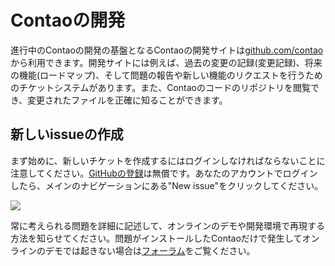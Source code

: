 # Contaoの開発

進行中のContaoの開発の基盤となるContaoの開発サイトは[github.com/contao][1]から利用できます。開発サイトには例えば、過去の変更の記録(変更記録)、将来の機能(ロードマップ)、そして問題の報告や新しい機能のリクエストを行うためのチケットシステムがあります。また、Contaoのコードのリポジトリを閲覧でき、変更されたファイルを正確に知ることができます。


## 新しいissueの作成

まず始めに、新しいチケットを作成するにはログインしなければならないことに注意してください。[GitHubの登録][2]は無償です。あなたのアカウントでログインしたら、メインのナビゲーションにある"New issue"をクリックしてください。

![](https://raw.github.com/contao/docs/2.11/manual/en/images/new-issue.jpg)

常に考えられる問題を詳細に記述して、オンラインのデモや開発環境で再現する方法を知らせてください。問題がインストールしたContaoだけで発生してオンラインのデモでは起きない場合は[フォーラム][3]をご覧ください。


[1]: https://github.com/contao/core
[2]: https://github.com/signup/free
[3]: https://community.contao.org/en/
